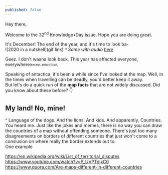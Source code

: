 ```yaml
---
published: false
---
```

Hey there,

Welcome to the 32<sup>nd</sup> Knowledge•Day issue. Hope you are doing great.  

It's December! The end of the year, and it's time to look ba-  
![2020 in a nutshell](gif link)
_^ Same with audio [here](https://www.instagram.com/p/CIAdBbeCIdm/)_

Geez. I don't waana look back. This year has affected everyone, everywhere<sub><sup>(except antarctica)</sup></sub>.  

Speaking of antactica, it's been a while since I've looked at the map. Well, in the times when travelling can be deadly, you'd better keep it away.  
But let's do a quick run of the **map facts** that are not widely discussed. Did you know about these before? 👇  
## My land! No, mine!
^ Language of the dogs. And the lions. And kids. And apparently, Countries.  
You heard me. Just like the jokes and memes, there is no way you can draw the countries of a map without offending someone. There's just too many disagreements on borders of different countries that just won't come to a conslusion on where really the border extends out to.  
One example 

https://en.wikipedia.org/wiki/List_of_territorial_disputes
https://www.youtube.com/watch?v=P_UVPTdjxC0
https://www.quora.com/Are-maps-different-in-different-countries